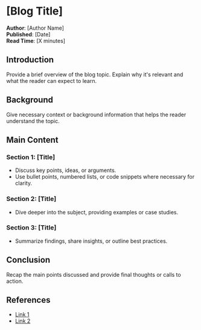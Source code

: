 # [Blog Title]

**Author**: [Author Name]  
**Published**: [Date]  
**Read Time**: [X minutes]

## Introduction
Provide a brief overview of the blog topic. Explain why it's relevant and what the reader can expect to learn.

## Background
Give necessary context or background information that helps the reader understand the topic.

## Main Content
### Section 1: [Title]
- Discuss key points, ideas, or arguments.
- Use bullet points, numbered lists, or code snippets where necessary for clarity.

### Section 2: [Title]
- Dive deeper into the subject, providing examples or case studies.

### Section 3: [Title]
- Summarize findings, share insights, or outline best practices.

## Conclusion
Recap the main points discussed and provide final thoughts or calls to action.

## References
- [Link 1](#)
- [Link 2](#)
